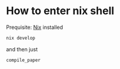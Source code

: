 # How to enter nix shell
Prequisite: [Nix](https://nixos.org/download.html) installed
```bash
nix develop
```
and then just
```bash
compile_paper
```
